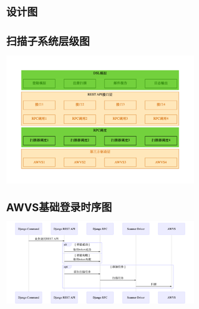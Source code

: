 # 设计图

# 扫描子系统层级图
![层级图](https://raw.githubusercontent.com/freebuf-friends/semaphore/master/doc/arch.png)


# AWVS基础登录时序图
![时许图](https://raw.githubusercontent.com/freebuf-friends/semaphore/master/doc/sequence.png)
